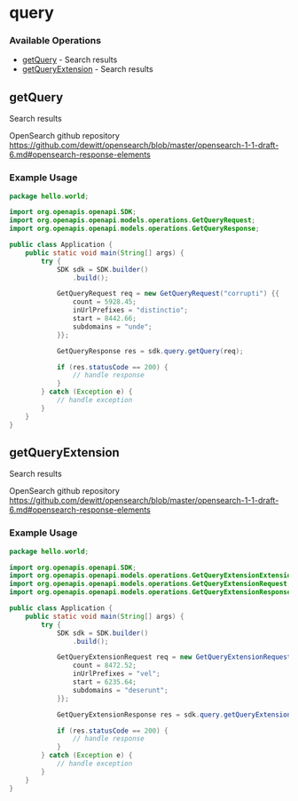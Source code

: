 # query

### Available Operations

* [getQuery](#getquery) - Search results
* [getQueryExtension](#getqueryextension) - Search results

## getQuery

Search results

OpenSearch github repository
<https://github.com/dewitt/opensearch/blob/master/opensearch-1-1-draft-6.md#opensearch-response-elements>

### Example Usage

```java
package hello.world;

import org.openapis.openapi.SDK;
import org.openapis.openapi.models.operations.GetQueryRequest;
import org.openapis.openapi.models.operations.GetQueryResponse;

public class Application {
    public static void main(String[] args) {
        try {
            SDK sdk = SDK.builder()
                .build();

            GetQueryRequest req = new GetQueryRequest("corrupti") {{
                count = 5928.45;
                inUrlPrefixes = "distinctio";
                start = 8442.66;
                subdomains = "unde";
            }};            

            GetQueryResponse res = sdk.query.getQuery(req);

            if (res.statusCode == 200) {
                // handle response
            }
        } catch (Exception e) {
            // handle exception
        }
    }
}
```

## getQueryExtension

Search results

OpenSearch github repository
<https://github.com/dewitt/opensearch/blob/master/opensearch-1-1-draft-6.md#opensearch-response-elements>

### Example Usage

```java
package hello.world;

import org.openapis.openapi.SDK;
import org.openapis.openapi.models.operations.GetQueryExtensionExtensionEnum;
import org.openapis.openapi.models.operations.GetQueryExtensionRequest;
import org.openapis.openapi.models.operations.GetQueryExtensionResponse;

public class Application {
    public static void main(String[] args) {
        try {
            SDK sdk = SDK.builder()
                .build();

            GetQueryExtensionRequest req = new GetQueryExtensionRequest(GetQueryExtensionExtensionEnum.JSON, "corrupti") {{
                count = 8472.52;
                inUrlPrefixes = "vel";
                start = 6235.64;
                subdomains = "deserunt";
            }};            

            GetQueryExtensionResponse res = sdk.query.getQueryExtension(req);

            if (res.statusCode == 200) {
                // handle response
            }
        } catch (Exception e) {
            // handle exception
        }
    }
}
```

